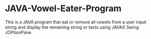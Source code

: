 # JAVA-Vowel-Eater-Program

This is a JAVA program that eat or remove all vowels from a user input string
and display the remaining string or texts using JAVAX Swing JOPtionPane.

